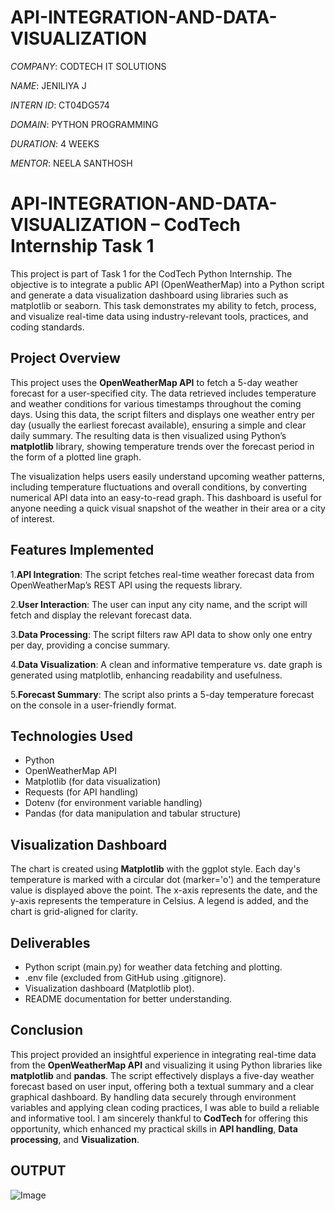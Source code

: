 # API-INTEGRATION-AND-DATA-VISUALIZATION

*COMPANY*: CODTECH IT SOLUTIONS

*NAME*: JENILIYA J

*INTERN ID*: CT04DG574

*DOMAIN*: PYTHON PROGRAMMING

*DURATION*: 4 WEEKS

*MENTOR*: NEELA SANTHOSH

# API-INTEGRATION-AND-DATA-VISUALIZATION – CodTech Internship Task 1
This project is part of Task 1 for the CodTech Python Internship. The objective is to integrate a public API (OpenWeatherMap) into a Python script and generate a data visualization dashboard using libraries such as matplotlib or seaborn. This task demonstrates my ability to fetch, process, and visualize real-time data using industry-relevant tools, practices, and coding standards.

## Project Overview
This project uses the **OpenWeatherMap API** to fetch a 5-day weather forecast for a user-specified city. The data retrieved includes temperature and weather conditions for various timestamps throughout the coming days. Using this data, the script filters and displays one weather entry per day (usually the earliest forecast available), ensuring a simple and clear daily summary. The resulting data is then visualized using Python’s **matplotlib** library, showing temperature trends over the forecast period in the form of a plotted line graph.

The visualization helps users easily understand upcoming weather patterns, including temperature fluctuations and overall conditions, by converting numerical API data into an easy-to-read graph. This dashboard is useful for anyone needing a quick visual snapshot of the weather in their area or a city of interest.

## Features Implemented

1.**API Integration**: The script fetches real-time weather forecast data from OpenWeatherMap’s REST API using the requests library.

2.**User Interaction**: The user can input any city name, and the script will fetch and display the relevant forecast data.

3.**Data Processing**: The script filters raw API data to show only one entry per day, providing a concise summary.

4.**Data Visualization**: A clean and informative temperature vs. date graph is generated using matplotlib, enhancing readability and usefulness.

5.**Forecast Summary**: The script also prints a 5-day temperature forecast on the console in a user-friendly format.

## Technologies Used
- Python
- OpenWeatherMap API
- Matplotlib (for data visualization)
- Requests (for API handling)
- Dotenv (for environment variable handling)
- Pandas (for data manipulation and tabular structure)

## Visualization Dashboard
The chart is created using **Matplotlib** with the ggplot style. Each day's temperature is marked with a circular dot (marker='o') and the temperature value is displayed above the point. The x-axis represents the date, and the y-axis represents the temperature in Celsius. A legend is added, and the chart is grid-aligned for clarity.

## Deliverables
- Python script (main.py) for weather data fetching and plotting.
- .env file (excluded from GitHub using .gitignore).
- Visualization dashboard (Matplotlib plot).
- README documentation for better understanding.

## Conclusion
This project provided an insightful experience in integrating real-time data from the **OpenWeatherMap API** and visualizing it using Python libraries like **matplotlib** and **pandas**. The script effectively displays a five-day weather forecast based on user input, offering both a textual summary and a clear graphical dashboard. By handling data securely through environment variables and applying clean coding practices, I was able to build a reliable and informative tool. I am sincerely thankful to **CodTech** for offering this opportunity, which enhanced my practical skills in **API handling**, **Data processing**, and **Visualization**.

## OUTPUT
![Image](https://github.com/user-attachments/assets/de510416-a087-4740-8de4-ddaaa8c26313)

